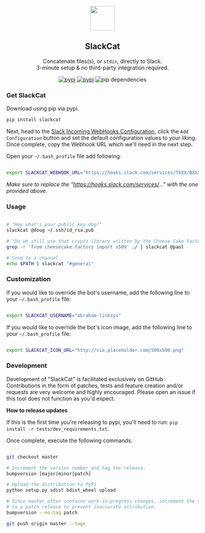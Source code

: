 
<p align="center">
  <img src="https://s3.amazonaws.com/assets.nickficano.com/slackcat.svg" height="64">
  <h2 align="center">SlackCat</h3>
  <p align="center">Concatenate files(s), or <code>stdin</code>, directly to Slack.<br>
  3-minute setup & no third-party integration required.
<p align="center">
<a href="https://pypi.python.org/pypi/slackcat/"><img src="https://img.shields.io/pypi/pyversions/slackcat.svg" alt="pypi"></a>
<a href="https://pypi.python.org/pypi/slackcat/"><img src="https://img.shields.io/pypi/v/slackcat.svg" alt="pypi"></a>
<img src="https://img.shields.io/badge/pip_dependencies-0-brightgreen.svg" alt="pip dependencies">
</p>
 </p>

### Get SlackCat

Download using pip via pypi.

```bash
pip install slackcat
```

Next, head to the [Slack Incoming WebHooks Configuration](https://slack.com/apps/A0F7XDUAZ-incoming-webhooks), click
the ``Add Configuration`` button and set the default configuration values to your
liking. Once complete, copy the Webhook URL which we'll need in the next step.

Open your ``~/.bash_profile`` file add following:

```bash

export SLACKCAT_WEBHOOK_URL="https://hooks.slack.com/services/TXXX/BXXXX/XXXXXXXXXXXXXXXXXXXXXXXX"
```

_Make sure to replace the "https://hooks.slack.com/services/..." with the one provided above._

### Usage

```bash

# "Hey what's your public key dog?"
slackcat @doug ~/.ssh/id_rsa.pub

# "Do we still use that crypto library written by the Cheese Cake Factory?"
grep -r 'from cheesecake.factory import x509' ./ | slackcat @paul

# Send to a channel
echo $PATH | slackcat "#general"
```

### Customization

If you would like to override the bot's username, add the following line to your ``~/.bash_profile`` file:

```bash

export SLACKCAT_USERNAME="abraham-linksys"
```

If you would like to override the bot's icon image, add the following line to your ``~/.bash_profile`` file:

```bash

export SLACKCAT_ICON_URL="http://via.placeholder.com/500x500.png"
```

### Development
Development of "SlackCat" is facilitated exclusively on GitHub. Contributions in the form of patches, tests and feature creation and/or requests are very welcome and highly encouraged. Please open an issue if this tool does not function as you'd expect.

**How to release updates**

If this is the first time you're releasing to pypi, you'll need to run: ``pip install -r tests/dev_requirements.txt``.

Once complete, execute the following commands:

```bash

git checkout master

# Increment the version number and tag the release.
bumpversion [major|minor|patch]

# Upload the distribution to PyPi
python setup.py sdist bdist_wheel upload

# Since master often contains work-in-progress changes, increment the version
# to a patch release to prevent inaccurate attribution.
bumpversion --no-tag patch

git push origin master --tags
```
